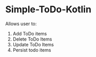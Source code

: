 # Simple-ToDo-Kotlin
Allows user to:
1. Add ToDo items
2. Delete ToDo Items
3. Update ToDo Items
4. Persist todo items
